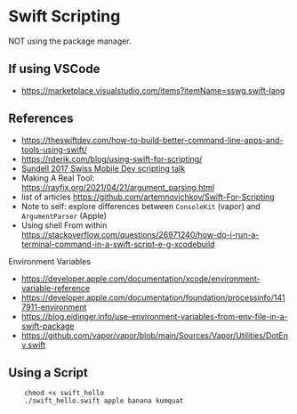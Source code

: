 # Swift Scripting

NOT using the package manager. 

## If using VSCode

- https://marketplace.visualstudio.com/items?itemName=sswg.swift-lang

## References

- https://theswiftdev.com/how-to-build-better-command-line-apps-and-tools-using-swift/
- https://rderik.com/blog/using-swift-for-scripting/
- [Sundell 2017 Swiss Mobile Dev scripting talk](https://www.youtube.com/watch?v=PFdh5G3BJqM)
- Making A Real Tool: https://rayfix.org/2021/04/21/argument_parsing.html
- list of articles https://github.com/artemnovichkov/Swift-For-Scripting
- Note to self: explore differences between `ConsoleKit` (vapor) and `ArgumentParser` (Apple)
- Using shell From within https://stackoverflow.com/questions/26971240/how-do-i-run-a-terminal-command-in-a-swift-script-e-g-xcodebuild 

Environment Variables

- https://developer.apple.com/documentation/xcode/environment-variable-reference
- https://developer.apple.com/documentation/foundation/processinfo/1417911-environment
- https://blog.eidinger.info/use-environment-variables-from-env-file-in-a-swift-package  
- https://github.com/vapor/vapor/blob/main/Sources/Vapor/Utilities/DotEnv.swift



## Using a Script

        chmod +x swift_hello 
        ./swift_hello.swift apple banana kumquat